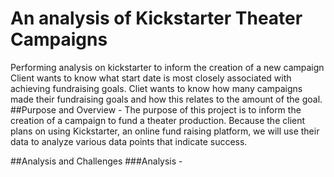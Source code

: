 # An analysis of Kickstarter Theater Campaigns
Performing analysis on kickstarter to inform the creation of a new campaign
Client wants to know what start date is most closely associated with achieving fundraising goals.
Cliet wants to know how many campaigns made their fundraising goals and how this relates to the amount of the goal. 
##Purpose and Overview - The purpose of this project is to inform the creation of a campaign to fund a theater production. Because the client plans on using Kickstarter, an online fund raising platform, we will use their data to analyze various data points that indicate success.

##Analysis and Challenges
###Analysis - 
